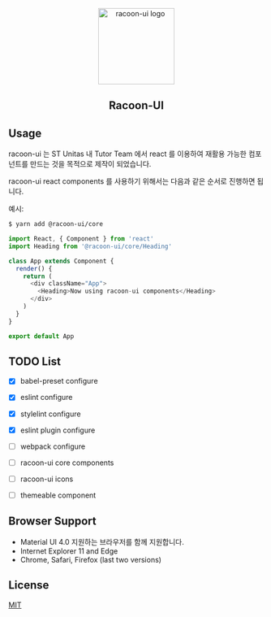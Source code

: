 <p align="center">
  <a href="https://" rel="noopener" target="_blank">
    <img width="150" src="https://s3.ap-northeast-2.amazonaws.com/s3-stunitas/racoon-ui/logo.png" alt="racoon-ui logo">
  </a>
</p>

<h2 align="center">Racoon-UI</h2>

## Usage

racoon-ui 는 ST Unitas 내 Tutor Team 에서 react 를 이용하여 재활용 가능한 컴포넌트를 만드는 것을 목적으로 제작이 되었습니다.

racoon-ui react components 를 사용하기 위해서는 다음과 같은 순서로 진행하면 됩니다.

예시:

```bash
$ yarn add @racoon-ui/core
```

```javascript
import React, { Component } from 'react'
import Heading from '@racoon-ui/core/Heading'

class App extends Component {
  render() {
    return (
      <div className="App">
        <Heading>Now using racoon-ui components</Heading>
      </div>
    )
  }
}

export default App
```

## TODO List

- [x] babel-preset configure
- [x] eslint configure
- [x] stylelint configure
- [x] eslint plugin configure
- [ ] webpack configure
- [ ] racoon-ui core components
- [ ] racoon-ui icons
- [ ] themeable component


## Browser Support

- Material UI 4.0 지원하는 브라우저를 함께 지원합니다.
- Internet Explorer 11 and Edge
- Chrome, Safari, Firefox (last two versions)

## License

[MIT](LICENSE)
